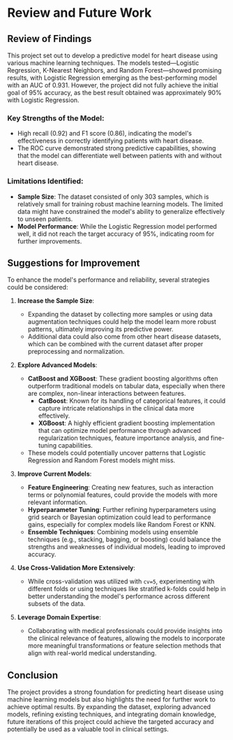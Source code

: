 # Review and Future Work

## Review of Findings

This project set out to develop a predictive model for heart disease using various machine learning techniques. The models tested—Logistic Regression, K-Nearest Neighbors, and Random Forest—showed promising results, with Logistic Regression emerging as the best-performing model with an AUC of 0.931. However, the project did not fully achieve the initial goal of 95% accuracy, as the best result obtained was approximately 90% with Logistic Regression.

### Key Strengths of the Model:
- High recall (0.92) and F1 score (0.86), indicating the model's effectiveness in correctly identifying patients with heart disease.
- The ROC curve demonstrated strong predictive capabilities, showing that the model can differentiate well between patients with and without heart disease.

### Limitations Identified:
- **Sample Size**: The dataset consisted of only 303 samples, which is relatively small for training robust machine learning models. The limited data might have constrained the model's ability to generalize effectively to unseen patients.
- **Model Performance**: While the Logistic Regression model performed well, it did not reach the target accuracy of 95%, indicating room for further improvements.

## Suggestions for Improvement

To enhance the model's performance and reliability, several strategies could be considered:

1. **Increase the Sample Size**:
   - Expanding the dataset by collecting more samples or using data augmentation techniques could help the model learn more robust patterns, ultimately improving its predictive power.
   - Additional data could also come from other heart disease datasets, which can be combined with the current dataset after proper preprocessing and normalization.

2. **Explore Advanced Models**:
   - **CatBoost and XGBoost**: These gradient boosting algorithms often outperform traditional models on tabular data, especially when there are complex, non-linear interactions between features.
     - **CatBoost**: Known for its handling of categorical features, it could capture intricate relationships in the clinical data more effectively.
     - **XGBoost**: A highly efficient gradient boosting implementation that can optimize model performance through advanced regularization techniques, feature importance analysis, and fine-tuning capabilities.
   - These models could potentially uncover patterns that Logistic Regression and Random Forest models might miss.

3. **Improve Current Models**:
   - **Feature Engineering**: Creating new features, such as interaction terms or polynomial features, could provide the models with more relevant information.
   - **Hyperparameter Tuning**: Further refining hyperparameters using grid search or Bayesian optimization could lead to performance gains, especially for complex models like Random Forest or KNN.
   - **Ensemble Techniques**: Combining models using ensemble techniques (e.g., stacking, bagging, or boosting) could balance the strengths and weaknesses of individual models, leading to improved accuracy.

4. **Use Cross-Validation More Extensively**:
   - While cross-validation was utilized with `cv=5`, experimenting with different folds or using techniques like stratified k-folds could help in better understanding the model's performance across different subsets of the data.

5. **Leverage Domain Expertise**:
   - Collaborating with medical professionals could provide insights into the clinical relevance of features, allowing the models to incorporate more meaningful transformations or feature selection methods that align with real-world medical understanding.

## Conclusion

The project provides a strong foundation for predicting heart disease using machine learning models but also highlights the need for further work to achieve optimal results. By expanding the dataset, exploring advanced models, refining existing techniques, and integrating domain knowledge, future iterations of this project could achieve the targeted accuracy and potentially be used as a valuable tool in clinical settings.

